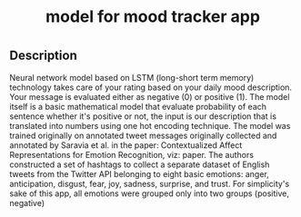 <h1 align="center">model for mood tracker app<h1>
  
## Description
  
Neural network model based on LSTM (long-short term memory) technology takes care of your rating based on your daily mood description. Your message is evaluated either as negative (0) or positive (1). The model itself is a basic mathematical model that evaluate probability of each sentence whether it's positive or not, the input is our description that is translated into numbers using one hot encoding technique. The model was trained originally on annotated tweet messages originally collected and annotated by Saravia et al. in the paper: Contextualized Affect Representations for Emotion Recognition, viz: paper. The authors constructed a set of hashtags to collect a separate dataset of English tweets from the Twitter API belonging to eight basic emotions: anger, anticipation, disgust, fear, joy, sadness, surprise, and trust. For simplicity's sake of this app, all emotions were grouped only into two groups (positive, negative)
